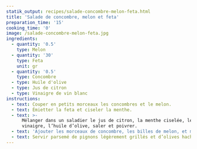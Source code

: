 ```yaml
---
statik_output: recipes/salade-concombre-melon-feta.html
title: 'Salade de concombre, melon et feta'
preparation_time: '15'
cooking_time: '0'
image: /salade-concombre-melon-feta.jpg
ingredients:
  - quantity: '0.5'
    type: Melon
  - quantity: '30'
    type: Feta
    unit: gr
  - quantity: '0.5'
    type: Concombre
  - type: Huile d'olive
  - type: Jus de citron
  - type: Vinaigre de vin blanc
instructions:
  - text: Couper en petits morceaux les concombres et le melon.
  - text: Émietter la feta et ciseler la menthe.
  - text: >-
      Mélanger dans un saladier le jus de citron, la menthe ciselée, le
      vinaigre, l’huile d’olive, saler et poivrer.
  - text: 'Ajouter les morceaux de concombre, les billes de melon, et mélanger.'
  - text: Servir parsemé de pignons légèrement grillés et d’olives hachée.
---
```


